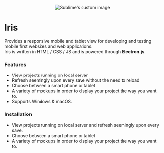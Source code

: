 <p align="center">
  <img src="https://i.imgur.com/7Fd7sLq.png" alt="Sublime's custom image"/>
</p>

# Iris
Provides a responsive mobile and tablet view for developing and testing mobile first websites and web applications.    
Iris is written in HTML / CSS / JS and is powered through **Electron.js**.

### Features    
* View projects running on local server
* Refresh seemingly upon every save without the need to reload
* Choose between a smart phone or tablet
* A variety of mockups in order to display your project the way you want to.
* Supports Windows & macOS.

### Installation    
* View projects running on local server and refresh seemingly upon every save.
* Choose between a smart phone or tablet
* A variety of mockups in order to display your project the way you want to.
